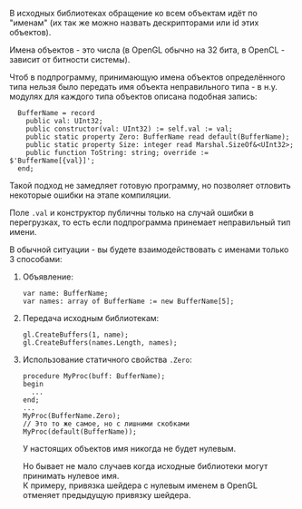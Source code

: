 


В исходных библиотеках обращение ко всем объектам идёт по "именам" (их так же можно назвать дескрипторами или id этих объектов).

Имена объектов - это числа (в OpenGL обычно на 32 бита, в OpenCL - зависит от битности системы).

Чтоб в подпрограмму, принимающую имена объектов определённого типа нельзя было передать имя
объекта неправильного типа - в н.у. модулях для каждого типа объектов описана подобная запись:
```
  BufferName = record
    public val: UInt32;
    public constructor(val: UInt32) := self.val := val;
    public static property Zero: BufferName read default(BufferName);
    public static property Size: integer read Marshal.SizeOf&<UInt32>;
    public function ToString: string; override := $'BufferName[{val}]';
  end;
```
Такой подход не замедляет готовую программу, но позволяет отловить некоторые ошибки на этапе компиляции.

Поле `.val` и конструктор публичны только на случай ошибки в перегрузках,
то есть если подпрограмма принемает неправильный тип имени.

В обычной ситуации - вы будете взаимодействовать с именами только 3 способами:

1. Объявление:
   ```
   var name: BufferName;
   var names: array of BufferName := new BufferName[5];
   ```

2. Передача исходным библиотекам:
   ```
   gl.CreateBuffers(1, name);
   gl.CreateBuffers(names.Length, names);
   ```

3. Использование статичного свойства `.Zero`:
   ```
   procedure MyProc(buff: BufferName);
   begin
     ...
   end;
   ...
   MyProc(BufferName.Zero);
   // Это то же самое, но с лишними скобками
   MyProc(default(BufferName));
   ```
   У настоящих объектов имя никогда не будет нулевым.
   
   Но бывает не мало случаев когда исходные библиотеки могут принимать нулевое имя.\
   К примеру, привязка шейдера с нулевым именем в OpenGL отменяет предыдущую привязку шейдера.


